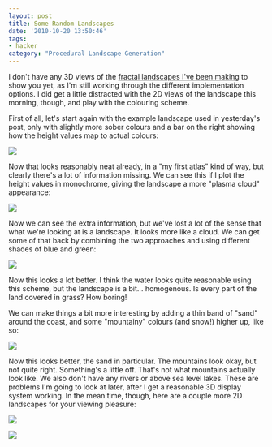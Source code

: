 ```yaml
---
layout: post
title: Some Random Landscapes
date: '2010-10-20 13:50:46'
tags:
- hacker
category: "Procedural Landscape Generation"
---
```


I don't have any 3D views of the [fractal landscapes I've been making] to show you yet, as I'm still working through the different implementation options. I did get a little distracted with the 2D views of the landscape this morning, though, and play with the colouring scheme.

[fractal landscapes I've been making]: /2010/10/19/youre-speaking-my-landscape-baby

<!-- More -->

First of all, let's start again with the example landscape used in yesterday's post, only with slightly more sober colours and a bar on the right showing how the height values map to actual colours:  

![](http://harveynick.files.wordpress.com/2010/10/image5.png)

Now that looks reasonably neat already, in a "my first atlas" kind of way, but clearly there's a lot of information missing. We can see this if I plot the height values in monochrome, giving the landscape a more "plasma cloud" appearance:  

![](http://harveynick.files.wordpress.com/2010/10/image6.png)

Now we can see the extra information, but we've lost a lot of the sense that what we're looking at is a landscape. It looks more like a cloud. We can get some of that back by combining the two approaches and using different shades of blue and green:  

![](http://harveynick.files.wordpress.com/2010/10/image7.png)

Now this looks a lot better. I think the water looks quite reasonable using this scheme, but the landscape is a bit... homogenous. Is every part of the land covered in grass? How boring!  

We can make things a bit more interesting by adding a thin band of "sand" around the coast, and some "mountainy" colours (and snow!) higher up, like so:  

![](http://harveynick.files.wordpress.com/2010/10/image8.png) 

Now this looks better, the sand in particular. The mountains look okay, but not quite right. Something's a little off. That's not what mountains actually look like. We also don't have any rivers or above sea level lakes. These are problems I'm going to look at later, after I get a reasonable 3D display system working. In the mean time, though, here are a couple more 2D landscapes for your viewing pleasure: 

![](http://harveynick.files.wordpress.com/2010/10/image9.png)

![](http://harveynick.files.wordpress.com/2010/10/image10.png)
